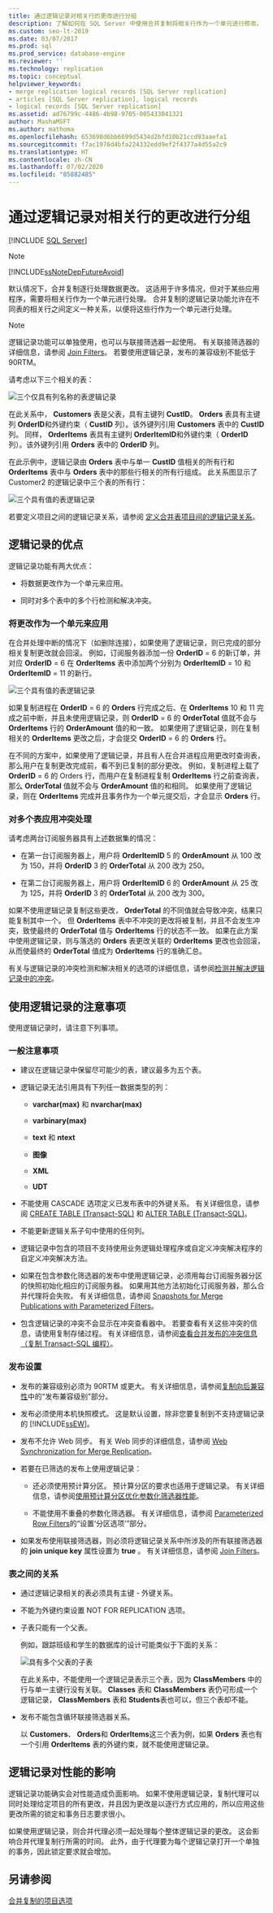 ```yaml
---
title: 通过逻辑记录对相关行的更改进行分组
description: 了解如何在 SQL Server 中使用合并复制将相关行作为一个单元进行修改。
ms.custom: seo-lt-2019
ms.date: 03/07/2017
ms.prod: sql
ms.prod_service: database-engine
ms.reviewer: ''
ms.technology: replication
ms.topic: conceptual
helpviewer_keywords:
- merge replication logical records [SQL Server replication]
- articles [SQL Server replication], logical records
- logical records [SQL Server replication]
ms.assetid: ad76799c-4486-4b98-9705-005433041321
author: MashaMSFT
ms.author: mathoma
ms.openlocfilehash: 653698d6bb6699d5434d2bfd10b21ccd93aaefa1
ms.sourcegitcommit: f7ac1976d4bfa224332edd9ef2f4377a4d55a2c9
ms.translationtype: HT
ms.contentlocale: zh-CN
ms.lasthandoff: 07/02/2020
ms.locfileid: "85882485"
---
```

# <a name="group-changes-to-related-rows-with-logical-records"></a>通过逻辑记录对相关行的更改进行分组
[!INCLUDE [SQL Server](../../../includes/applies-to-version/sqlserver.md)]
    
> [!NOTE]  
>  [!INCLUDE[ssNoteDepFutureAvoid](../../../includes/ssnotedepfutureavoid-md.md)]  
  
 默认情况下，合并复制逐行处理数据更改。 这适用于许多情况，但对于某些应用程序，需要将相关行作为一个单元进行处理。 合并复制的逻辑记录功能允许在不同表的相关行之间定义一种关系，以便将这些行作为一个单元进行处理。  
  
> [!NOTE]  
>  逻辑记录功能可以单独使用，也可以与联接筛选器一起使用。 有关联接筛选器的详细信息，请参阅 [Join Filters](../../../relational-databases/replication/merge/join-filters.md)。 若要使用逻辑记录，发布的兼容级别不能低于 90RTM。  
  
 请考虑以下三个相关的表：  
  
 ![三个仅具有列名称的表逻辑记录](../../../relational-databases/replication/merge/media/logical-records-01.gif "三个仅具有列名称的表逻辑记录")  
  
 在此关系中， **Customers** 表是父表，具有主键列 **CustID**。 **Orders** 表具有主键列 **OrderID**和外键约束（ **CustID** 列）。该外键列引用 **Customers** 表中的 **CustID** 列。 同样， **OrderItems** 表具有主键列 **OrderItemID**和外键约束（ **OrderID** 列）。该外键列引用 **Orders** 表中的 **OrderID** 列。  
  
 在此示例中，逻辑记录由 **Orders** 表中与单一 **CustID** 值相关的所有行和 **OrderItems** 表中与 **Orders** 表中的那些行相关的所有行组成。 此关系图显示了 Customer2 的逻辑记录中三个表的所有行：  
  
 ![三个具有值的表逻辑记录](../../../relational-databases/replication/merge/media/logical-records-02.gif "三个具有值的表逻辑记录")  
  
 若要定义项目之间的逻辑记录关系，请参阅 [定义合并表项目间的逻辑记录关系](../../../relational-databases/replication/publish/define-a-logical-record-relationship-between-merge-table-articles.md)。  
  
## <a name="benefits-of-logical-records"></a>逻辑记录的优点  
 逻辑记录功能有两大优点：  
  
-   将数据更改作为一个单元来应用。  
  
-   同时对多个表中的多个行检测和解决冲突。  
  
### <a name="the-application-of-changes-as-a-unit"></a>将更改作为一个单元来应用  
 在合并处理中断的情况下（如删除连接），如果使用了逻辑记录，则已完成的部分相关复制更改就会回滚。 例如，订阅服务器添加一份 **OrderID** = 6 的新订单，并对应 **OrderID** = 6 在 **OrderItems** 表中添加两个分别为 **OrderItemID** = 10 和 **OrderItemID** = 11 的新行。  
  
 ![三个具有值的表逻辑记录](../../../relational-databases/replication/merge/media/logical-records-04.gif "三个具有值的表逻辑记录")  
  
 如果复制进程在 **OrderID** = 6 的 **Orders** 行完成之后、在 **OrderItems** 10 和 11 完成之前中断，并且未使用逻辑记录，则 **OrderID** = 6 的 **OrderTotal** 值就不会与 **OrderItems** 行的 **OrderAmount** 值的和一致。 如果使用了逻辑记录，则在复制相关的 **OrderItems** 更改之后，才会提交 **OrderID** = 6 的 **Orders** 行。  
  
 在不同的方案中，如果使用了逻辑记录，并且有人在合并进程应用更改时查询表，那么用户在复制更改完成前，看不到已复制的部分更改。 例如，复制进程上载了 **OrderID** = 6 的 Orders 行，而用户在复制进程复制 **OrderItems** 行之前查询表，那么 **OrderTotal** 值就不会与 **OrderAmount** 值的和相同。 如果使用了逻辑记录，则在 **OrderItems** 完成并且事务作为一个单元提交后，才会显示 **Orders** 行。  
  
### <a name="the-application-of-conflict-handling-to-more-than-one-table"></a>对多个表应用冲突处理  
 请考虑两台订阅服务器具有上述数据集的情况：  
  
-   在第一台订阅服务器上，用户将 **OrderItemID** 5 的 **OrderAmount** 从 100 改为 150，并将 **OrderID** 3 的 **OrderTotal** 从 200 改为 250。  
  
-   在第二台订阅服务器上，用户将 **OrderItemID** 6 的 **OrderAmount** 从 25 改为 125，并将 **OrderID** 3 的 **OrderTotal** 从 200 改为 300。  
  
 如果不使用逻辑记录复制这些更改， **OrderTotal** 的不同值就会导致冲突，结果只能复制其中一个。 但 **OrderItems** 表中不冲突的更改将被复制，并且不会发生冲突，致使最终的 **OrderTotal** 值与 **OrderItems** 行的状态不一致。 如果在此方案中使用逻辑记录，则与落选的 **Orders** 表更改关联的 **OrderItems** 更改也会回滚，从而使最终的 **OrderTotal** 值成为 **OrderItems** 行的准确汇总。  
  
 有关与逻辑记录的冲突检测和解决相关的选项的详细信息，请参阅[检测并解决逻辑记录中的冲突](../../../relational-databases/replication/merge/advanced-merge-replication-conflict-resolving-in-logical-record.md)。  
  
## <a name="considerations-for-using-logical-records"></a>使用逻辑记录的注意事项  
 使用逻辑记录时，请注意下列事项。  
  
### <a name="general-considerations"></a>一般注意事项  
  
-   建议在逻辑记录中保留尽可能少的表，建议最多为五个表。  
  
-   逻辑记录无法引用具有下列任一数据类型的列：  
  
    -   **varchar(max)** 和 **nvarchar(max)**  
  
    -   **varbinary(max)**  
  
    -   **text** 和 **ntext**  
  
    -   **图像**  
  
    -   **XML**  
  
    -   **UDT**  
  
-   不能使用 CASCADE 选项定义已发布表中的外键关系。 有关详细信息，请参阅 [CREATE TABLE &#40;Transact-SQL&#41;](../../../t-sql/statements/create-table-transact-sql.md) 和 [ALTER TABLE &#40;Transact-SQL&#41;](../../../t-sql/statements/alter-table-transact-sql.md)。  
  
-   不能更新逻辑关系子句中使用的任何列。  
  
-   逻辑记录中包含的项目不支持使用业务逻辑处理程序或自定义冲突解决程序的自定义冲突解决方法。  
  
-   如果在包含参数化筛选器的发布中使用逻辑记录，必须用每台订阅服务器分区的快照初始化相应的订阅服务器。 如果用其他方法初始化订阅服务器，那么合并代理将会失败。 有关详细信息，请参阅 [Snapshots for Merge Publications with Parameterized Filters](../../../relational-databases/replication/create-a-snapshot-for-a-merge-publication-with-parameterized-filters.md)。  
  
-   包含逻辑记录的冲突不会显示在冲突查看器中。 若要查看有关这些冲突的信息，请使用复制存储过程。 有关详细信息，请参阅[查看合并发布的冲突信息（复制 Transact-SQL 编程）](../../../relational-databases/replication/view-conflict-information-for-merge-publications.md)。  
  
### <a name="publication-settings"></a>发布设置  
  
-   发布的兼容级别必须为 90RTM 或更大。 有关详细信息，请参阅[复制向后兼容性](../../../relational-databases/replication/replication-backward-compatibility.md)中的“发布兼容级别”部分。  
  
-   发布必须使用本机快照模式。 这是默认设置，除非您要复制到不支持逻辑记录的 [!INCLUDE[ssEW](../../../includes/ssew-md.md)]。  
  
-   发布不允许 Web 同步。 有关 Web 同步的详细信息，请参阅 [Web Synchronization for Merge Replication](../../../relational-databases/replication/web-synchronization-for-merge-replication.md)。  
  
-   若要在已筛选的发布上使用逻辑记录：  
  
    -   还必须使用预计算分区。 预计算分区的要求也适用于逻辑记录。 有关详细信息，请参阅[使用预计算分区优化参数化筛选器性能](../../../relational-databases/replication/merge/parameterized-filters-optimize-for-precomputed-partitions.md)。  
  
    -   不能使用不重叠的参数化筛选器。 有关详细信息，请参阅 [Parameterized Row Filters](../../../relational-databases/replication/merge/parameterized-filters-parameterized-row-filters.md)的“设置‘分区选项’”部分。  
  
-   如果发布使用联接筛选器，则必须将逻辑记录关系中所涉及的所有联接筛选器的 **join unique key** 属性设置为 **true** 。 有关详细信息，请参阅 [Join Filters](../../../relational-databases/replication/merge/join-filters.md)。  
  
### <a name="relationships-between-tables"></a>表之间的关系  
  
-   通过逻辑记录相关的表必须具有主键 - 外键关系。  
  
-   不能为外键约束设置 NOT FOR REPLICATION 选项。  
  
-   子表只能有一个父表。  
  
     例如，跟踪班级和学生的数据库的设计可能类似于下面的关系：  
  
     ![具有多个父表的子表](../../../relational-databases/replication/merge/media/logical-records-03.gif "具有多个父表的子表")  
  
     在此关系中，不能使用一个逻辑记录表示三个表，因为 **ClassMembers** 中的行与单一主键行没有关联。 **Classes** 表和 **ClassMembers** 表仍可形成一个逻辑记录， **ClassMembers** 表和 **Students**表也可以，但三个表却不能。  
  
-   发布不能包含循环联接筛选器关系。  
  
     以 **Customers**、 **Orders**和 **OrderItems**这三个表为例，如果 **Orders** 表也有一个引用 **OrderItems** 表的外键约束，就不能使用逻辑记录。  
  
## <a name="performance-implications-of-logical-records"></a>逻辑记录对性能的影响  
 逻辑记录功能确实会对性能造成负面影响。 如果不使用逻辑记录，复制代理可以同时处理给定项目的所有更改，并且因为更改是以逐行方式应用的，所以应用这些更改所需的锁定和事务日志要求很小。  
  
 如果使用逻辑记录，则合并代理必须一起处理每个整体逻辑记录的更改。 这会影响合并代理复制行所需的时间。 此外，由于代理要为每个逻辑记录打开一个单独的事务，因此锁定要求就会增加。  
  
## <a name="see-also"></a>另请参阅  
 [合并复制的项目选项](../../../relational-databases/replication/merge/article-options-for-merge-replication.md)  
  
  
